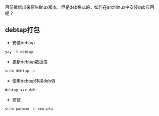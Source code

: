 目前微信出来原生linux版本，但是deb格式的，如何在archlinux中安装deb应用呢？

## debtap打包
- 安装debtap
```bash
yay -S debtap
```
- 更新debtap数据库
```bash
sudo debtap -u
```
- 使用debtap转换deb包
```bash
debtap xxx.deb
```
- 安装
```bash
sudo pacman -U xxx.pkg
```
